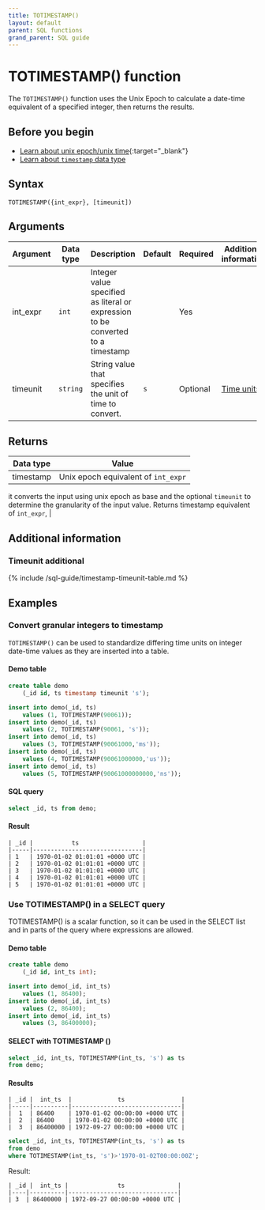 ```yaml
---
title: TOTIMESTAMP()
layout: default
parent: SQL functions
grand_parent: SQL guide
---
```

# TOTIMESTAMP() function

The `TOTIMESTAMP()` function uses the Unix Epoch to calculate a date-time equivalent of a specified integer, then returns the results.

## Before you begin

* [Learn about unix epoch/unix time](https://en.wikipedia.org/wiki/Unix_time){:target="_blank"}
* [Learn about `timestamp` data type](/docs/sql-guide/data-types/data-type-timestamp)

## Syntax

```
TOTIMESTAMP({int_expr}, [timeunit])
```

## Arguments

| Argument | Data type | Description | Default | Required | Additional information |
|---|---|---|---|---|---|
| int_expr | `int` | Integer value specified as literal or expression to be converted to a timestamp |  | Yes |  |
| timeunit | `string` | String value that specifies the unit of time to convert. | `s` | Optional | [Time units](#timeunit-additional) |

## Returns

| Data type | Value |
|---|---|
| timestamp | Unix epoch equivalent of `int_expr`


it converts the input using unix epoch as base
and the optional `timeunit` to determine the granularity of the input value.
Returns timestamp equivalent of `int_expr`,
 |

## Additional information

### Timeunit additional

{% include /sql-guide/timestamp-timeunit-table.md %}

## Examples

### Convert granular integers to timestamp

`TOTIMESTAMP()` can be used to standardize differing time units on integer date-time values as they are inserted into a table.

#### Demo table

```sql
create table demo
    (_id id, ts timestamp timeunit 's');

insert into demo(_id, ts)
    values (1, TOTIMESTAMP(90061));
insert into demo(_id, ts)
    values (2, TOTIMESTAMP(90061, 's'));
insert into demo(_id, ts)
    values (3, TOTIMESTAMP(90061000,'ms'));
insert into demo(_id, ts)
    values (4, TOTIMESTAMP(90061000000,'us'));
insert into demo(_id, ts)
    values (5, TOTIMESTAMP(90061000000000,'ns'));
```

#### SQL query

```sql
select _id, ts from demo;
```

#### Result

```
| _id |           ts                  |
|-----|-------------------------------|
| 1   | 1970-01-02 01:01:01 +0000 UTC |
| 2   | 1970-01-02 01:01:01 +0000 UTC |
| 3   | 1970-01-02 01:01:01 +0000 UTC |
| 4   | 1970-01-02 01:01:01 +0000 UTC |
| 5   | 1970-01-02 01:01:01 +0000 UTC |
```

### Use TOTIMESTAMP() in a SELECT query

TOTIMESTAMP() is a scalar function, so it can be used in the SELECT list and in parts of the query where expressions are allowed.

#### Demo table

```sql
create table demo
    (_id id, int_ts int);

insert into demo(_id, int_ts)
    values (1, 86400);
insert into demo(_id, int_ts)
    values (2, 86400);
insert into demo(_id, int_ts)
    values (3, 86400000);
```

#### SELECT with TOTIMESTAMP ()

```sql
select _id, int_ts, TOTIMESTAMP(int_ts, 's') as ts
from demo;
```

#### Results

```
| _id |  int_ts  |             ts                |
|-----|----------|-------------------------------|
|  1  | 86400    | 1970-01-02 00:00:00 +0000 UTC |
|  2  | 86400    | 1970-01-02 00:00:00 +0000 UTC |
|  3  | 86400000 | 1972-09-27 00:00:00 +0000 UTC |
```


```sql
select _id, int_ts, TOTIMESTAMP(int_ts, 's') as ts
from demo
where TOTIMESTAMP(int_ts, 's')>'1970-01-02T00:00:00Z';
```

Result:

```
| _id |  int_ts |              ts               |
|----|----------|-------------------------------|
| 3  | 86400000 | 1972-09-27 00:00:00 +0000 UTC |
```
